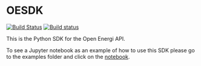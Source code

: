 # OESDK

[![Build Status](https://travis-ci.org/openenergi/python-oesdk.svg?branch=master)](https://travis-ci.org/openenergi/python-oesdk)
[![Build status](https://ci.appveyor.com/api/projects/status/a9ebkehnfag55iyc/branch/master?svg=true)](https://ci.appveyor.com/project/tappoz/python-oesdk/branch/master)

This is the Python SDK for the Open Energi API.

To see a Jupyter notebook as an example of how to use this SDK please go to the
examples folder and click on the [notebook](examples/SDK-sample-calls.ipynb).
